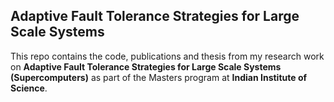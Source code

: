 ## Adaptive Fault Tolerance Strategies for Large Scale Systems

This repo contains the code, publications and thesis from my research work on **Adaptive Fault Tolerance Strategies for Large Scale Systems (Supercomputers)** as part of the Masters program at **Indian Institute of Science**.
